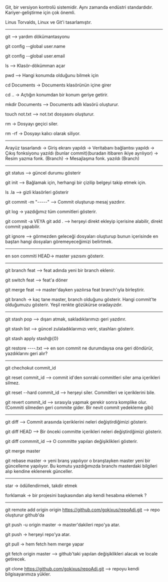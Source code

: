 Git, bir versiyon kontrolü sistemidir. Aynı zamanda endüstri standardıdır. Kariyer-geliştirme için çok önemli.

Linus Torvalds, Linux ve Git'i tasarlamıştır.

------------------------------------------

git --> yardım dökümantasyonu

git config --global user.name

git config --global user.email

ls --> Klasör-dökümman açar

pwd --> Hangi konumda olduğunu bilmek için

cd Documents -> Documents klasörünün içine girer

cd .. -> Açtığın konumdan bir konum geriye getirir.

mkdir Documents --> Documents adlı klasörü oluşturur.

touch not.txt --> not.txt dosyasını oluşturur.

rm -> Dosyayı geçici siler.

rm -rf -> Dosyayı kalıcı olarak siliyor.

------------------------------------------

Arayüz tasarlandı -> Giriş ekranı yapıldı -> Veritabanı bağlantısı yapıldı -> Çıkış fonksiyonu yazıldı (bunlar commit)(buradan itibaren ikiye ayrılıyor) -> Resim yazma fonk. (Branch)
																			 -> Mesajlaşma fonk. yazıldı (Branch)

------------------------------------------

git status --> güncel durumu gösterir

git init --> Bağlamak için, herhangi bir çizilip belgeyi takip etmek için.

ls .la --> gizli klasörleri gösterir

git commit -m "-----" --> Commit oluşturup mesaj yazdırır.

git log -> yazdığımız tüm commitleri gösterir.

git commit -a  VEYA git add . --> herşeyi direkt ekleyip içerisine alabilir, direkt commit yapabilir.

git ignore --> görmezden geleceği dosyaları oluşturup bunun içerisinde en baştan hangi dosyaları göremeyeceğimizi belirtmek.

------------------------------------------

en son commiti HEAD-> master yazısını gösterir.

------------------------------------------

git branch feat --> feat adında yeni bir branch eklenir.

git switch feat --> feat'a döner

git merge feat --> master'dayken yazılırsa feat branch'ıyla birleştirir.

git branch -> kaç tane master, branch olduğunu gösterir. Hangi commit'te olduğumuzu gösterir. Yeşil renkte gözükürse oradayızdır.

------------------------------------------

git stash pop --> dışarı atmak, sakladıklarımızı geri yazdırır.

git stash list --> güncel zulaladıklarımızı verir, stashları gösterir.

git stash apply stash@{0}

git restore ----.txt --> en son commit ne durumdaysa ona geri döndürür, yazdıklarını geri alır?

------------------------------------------


git chechokut commit_id

git reset commit_id --> commit id'den sonraki commitleri siler ama içerikleri silmez.

git reset --hard commit_id --> herşeyi siler. Commitleri ve içeriklerini bile.

git revert commit_id --> sırasıyla yapmak gerekir sonra komplike olur.(Commiti silmeden geri commite gider. Bir nevit commit yedekleme gibi)

------------------------------------------


git diff --> Commit arasında içeriklerini neleri değiştirdiğimizi gösterir.

git diff HEAD --> Bir önceki committe içerikleri neleri değiştirdğimizi gösterir.

git diff commmit_id --> O committe yapılan değişiklikleri gösterir.



git merge master

git rebase master -> yeni branş yapılıyor o branştayken master yeni bir güncelleme yapılıyor. Bu komutu yazdığımızda branchı masterdaki bilgileri alıp kendine eklenerek günceller.



------------------------------------------



star -> ödüllendirmek, takdir etmek

forklamak -> bir projesini başkasından alıp kendi hesabına eklemek ?

------------------------------------------

git remote add origin origin https://github.com/gokixus/repoAdi.git  --> repo oluşturur github'da

git push -u origin master -> master'dakileri repo'ya atar.

git push -> herşeyi repo'ya atar.

git pull -> hem fetch hem merge yapar

git fetch origin master --> github'taki yapılan değişiklikleri alacak ve locale getirecek.





git clone https://github.com/gokixus/repoAdi.git --> repoyu kendi bilgisayarımıza yükler.



